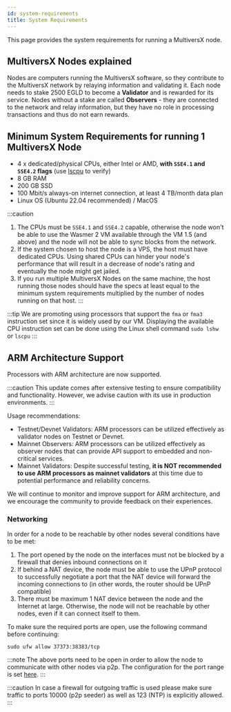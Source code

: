 ```yaml
---
id: system-requirements
title: System Requirements
---
```


[comment]: # (mx-abstract)

This page provides the system requirements for running a MultiversX node.

[comment]: # (mx-context-auto)

## **MultiversX Nodes explained**

Nodes are computers running the MultiversX software, so they contribute to the MultiversX network by relaying information and validating it. Each node needs to stake 2500 EGLD to become a **Validator** and is rewarded for its service. Nodes without a stake are called **Observers** - they are connected to the network and relay information, but they have no role in processing transactions and thus do not earn rewards.

[comment]: # (mx-context-auto)

## **Minimum System Requirements for running 1 MultiversX Node**

- 4 x dedicated/physical CPUs, either Intel or AMD, **with `SSE4.1` and `SSE4.2` flags** (use [lscpu](https://manpages.ubuntu.com/manpages/trusty/man1/lscpu.1.html) to verify)
- 8 GB RAM
- 200 GB SSD
- 100 Mbit/s always-on internet connection, at least 4 TB/month data plan
- Linux OS (Ubuntu 22.04 recommended) / MacOS

:::caution
1. The CPUs must be `SSE4.1` and `SSE4.2` capable, otherwise the node won't be able to use the Wasmer 2 VM available through the VM 1.5 (and above) and the node will not be able to sync blocks from the network.
2. If the system chosen to host the node is a VPS, the host must have dedicated CPUs. Using shared CPUs can hinder your node's performance that will result in a decrease of node's rating and eventually the node might get jailed.
3. If you run multiple MultiversX Nodes on the same machine, the host running those nodes should have the specs at least equal to the minimum system requirements multiplied by the number of nodes running on that host.
:::

:::tip
We are promoting using processors that support the `fma` or `fma3` instruction set since it is widely used by our VM. Displaying the available CPU instruction set can be done using the Linux shell command `sudo lshw` or `lscpu`
:::

[comment]: # (mx-context-auto)

## **ARM Architecture Support**

Processors with ARM architecture are now supported.

:::caution
This update comes after extensive testing to ensure compatibility and functionality. However, we advise caution with its use in production environments.
:::

Usage recommendations:  
- Testnet/Devnet Validators: ARM processors can be utilized effectively as validator nodes on Testnet or Devnet.  
- Mainnet Observers: ARM processors can be utilized effectively as observer nodes that can provide API support to embedded and non-critical services.  
- Mainnet Validators: Despite successful testing, **it is NOT recommended to use ARM processors as mainnet validators** at this time due to potential performance and reliability concerns.

We will continue to monitor and improve support for ARM architecture, and we encourage the community to provide feedback on their experiences.

[comment]: # (mx-context-auto)

### **Networking**

In order for a node to be reachable by other nodes several conditions have to be met:

1. The port opened by the node on the interfaces must not be blocked by a firewall that denies inbound connections on it
2. If behind a NAT device, the node must be able to use the UPnP protocol to successfully negotiate a port that the NAT device will forward the incoming connections to (in other words, the router should be UPnP compatible)
3. There must be maximum 1 NAT device between the node and the Internet at large. Otherwise, the node will not be reachable by other nodes, even if it can connect itself to them.

To make sure the required ports are open, use the following command before continuing:

```
sudo ufw allow 37373:38383/tcp
```

:::note
The above ports need to be open in order to allow the node to communicate with other nodes via p2p. The configuration for the port range is set [here](https://github.com/multiversx/mx-chain-go/blob/master/cmd/node/config/p2p.toml#L7).
:::

:::caution
In case a firewall for outgoing traffic is used please make sure traffic to ports 10000 (p2p seeder) as well as 123 (NTP) is explicitly allowed.
:::
